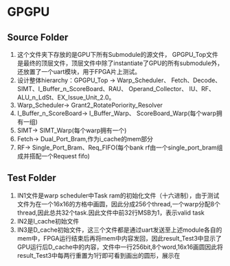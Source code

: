 # GPGPU
## Source Folder
1. 这个文件夹下存放的是GPU下所有Submodule的源文件， GPGPU_Top文件是最终的顶层文件，顶层文件中除了instantiate了GPU的所有submodule外，还放置了一个uart模块，用于FPGA片上测试。
2. 设计整体hierarchy：GPGPU_Top -> Warp_Scheduler、 Fetch、Decode、SIMT、I_Buffer_n_ScoreBoard、RAU、 Operand_Collector、 IU、RF、ALU_n_LdSt、EX_Issue_Unit_2.0。
3. Warp_Scheduler-> Grant2_RotatePoriority_Resolver
4. I_Buffer_n_ScoreBoard-> I_Buffer_Warp、 ScoreBoard_Warp(每个warp拥有一组)
5. SIMT-> SIMT_Warp(每个warp拥有一个)
6. Fetch-> Dual_Port_Bram,作为i_cache的mem部分
7. RF-> Single_Port_Bram、Req_FIFO(每个bank rf由一个single_port_bram组成并搭配一个Request fifo)
## Test Folder
1. IN1文件是warp scheduler中Task ram的初始化文件（十六进制），由于测试文件为在一个16x16的方格中画圆，因此分成256个thread,一个warp分配8个thread,因此总共32个task.因此文件中前32行MSB为1，表示valid task
2. IN2是I_cache初始文件
3. IN3是D_cache初始文件，这三个文件都是通过uart发送至上述module各自的mem中，FPGA运行结束后再将mem中内容发回，因此result_Test3中显示了GPU运行后D_cache中的内容，文件中一行256bit,8个word,16x16画圆因此将result_Test3中每两行重置为1行即可看到画出的圆形，展示在
